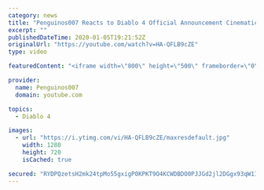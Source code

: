 ```yaml
---
category: news
title: "Penguinos007 Reacts to Diablo 4 Official Announcement Cinematic Trailer (Blizzcon 2019)"
excerpt: ""
publishedDateTime: 2020-01-05T19:21:52Z
originalUrl: "https://youtube.com/watch?v=HA-QFLB9cZE"
type: video

featuredContent: "<iframe width=\"800\" height=\"500\" frameborder=\"0\" src=\"https://www.youtube.com/embed/HA-QFLB9cZE\" allow=\"accelerometer; autoplay; encrypted-media; gyroscope; picture-in-picture\" allowfullscreen></iframe>"

provider:
  name: Penguinos007
  domain: youtube.com

topics:
  - Diablo 4

images:
  - url: "https://i.ytimg.com/vi/HA-QFLB9cZE/maxresdefault.jpg"
    width: 1280
    height: 720
    isCached: true

secured: "RYDPQzetsH2mk24tpMo55gxigP0KPKT9O4KCWDBDO0PJJGd2jl2DGgx93qW1IoBDqDYDNoHSBe08uP/SxdIbKjDllcxrv7U5QuD5ryzB/Sd/JsjwYpLEhFtpSyyMgmLn7yKcw+sH1Mn2lox7gwkaST2GynHIImsKEUFKE2ACdvWBtUoo9M5LYABSclargUANu4j5pQQf+l6nCR/3TTZtxXIfwBhyOZY3PkIlhxvvZ7D1MYFnQ5Wi2W+j0CtbPepz4bgLhN6vUcLTo96VfSScJb95u4A6RqddkmXx3AQjUqARyGJe5pQgPVOAyryp7KJ/hxLrOwXF5QXj4yuJv/r6tWqVkGjZVcvdtTl8szzy20AcWyH3UYygrVICjoxIHZnkbP6rTryspmLYWPKNFXdlPWGMmb4f7dovz22Z0S+Sk/V7+PmgZFwjfksOQy5o48ES;GDgyLelNFP6QuB6dw+YfNw=="
---
```


